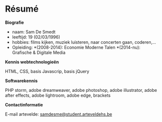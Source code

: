 # Résumé

**Biografie**
* naam: Sam De Smedt
* leeftijd: 19 (02/03/1996)
* hobbies: films kijken, muziek luisteren, naar concerten gaan, coderen,...
* Opleiding:
  *(2008-2014): Economie Moderne Talen
  *(2014-nu): Grafische & Digitale Media
 	
**Kennis webtechnologieën**

HTML, CSS, basis Javascrip, basis jQuery

**Softwarekennis**

PHP storm, adobe dreamweaver, adobe photoshop, adobe illustrator, adobe after effects, adobe lightroom, adobe edge, brackets

**Contactinformatie**

E-mail artevelde: samdesme@student.arteveldehs.be